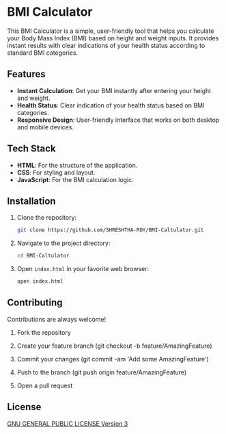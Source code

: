 
# BMI Calculator

This BMI Calculator is a simple, user-friendly tool that helps you calculate your Body Mass Index (BMI) based on height and weight inputs. It provides instant results with clear indications of your health status according to standard BMI categories.

## Features
- **Instant Calculation**: Get your BMI instantly after entering your height and weight.
- **Health Status**: Clear indication of your health status based on BMI categories.
- **Responsive Design**: User-friendly interface that works on both desktop and mobile devices.

## Tech Stack

- **HTML**: For the structure of the application.
- **CSS**: For styling and layout.
- **JavaScript**: For the BMI calculation logic.

## Installation

1. Clone the repository:
    ```sh
    git clone https://github.com/SHRESHTHA-ROY/BMI-Caltulator.git
    ```
2. Navigate to the project directory:
    ```sh
    cd BMI-Caltulator
    ```
3. Open `index.html` in your favorite web browser:
    ```bash
    open index.html
    ```
    
## Contributing

Contributions are always welcome!

1. Fork the repository

2. Create your feature branch (git checkout -b feature/AmazingFeature)

3. Commit your changes (git commit -am 'Add some AmazingFeature')

4. Push to the branch (git push origin feature/AmazingFeature)

5. Open a pull request


## License

[ GNU GENERAL PUBLIC LICENSE Version 3](https://choosealicense.com/licenses/gpl-3.0/)
